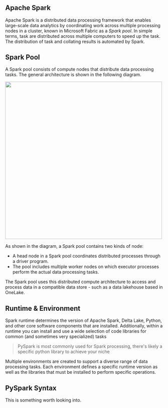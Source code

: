 #

## Apache Spark
Apache Spark is a distributed data processing framework that enables large-scale data analytics by coordinating work across multiple processing nodes in a cluster, known in Microsoft Fabric as a _Spark pool_.
In simple terms, task are distributed across multiple computers to speed up the task. The distribution of task and collating results is automated by Spark.

## Spark Pool
A Spark pool consists of compute nodes that distribute data processing tasks. The general architecture is shown in the following diagram.

<img src="https://github.com/user-attachments/assets/30a8fc98-8825-4bfe-9569-1bb282cd3efb" width ="500"></img>

As shown in the diagram, a Spark pool contains two kinds of node:

* A head node in a Spark pool coordinates distributed processes through a driver program.
* The pool includes multiple worker nodes on which executor processes perform the actual data processing tasks.

The Spark pool uses this distributed compute architecture to access and process data in a compatible data store - such as a data lakehouse based in OneLake.

## Runtime & Environment
Spark runtime determines the version of Apache Spark, Delta Lake, Python, and other core software components that are installed. 
Additionally, within a runtime you can install and use a wide selection of code libraries for common (and sometimes very specialized) tasks

> PySpark is most commonly used for Spark processing, there's likely a specific python library to achieve your niche

Multiple environments are created to support a diverse range of data processing tasks. Each environment defines a specific runtime version as well as the libraries that must be installed to perform specific operations.

## PySpark Syntax
This is something worth looking into.

